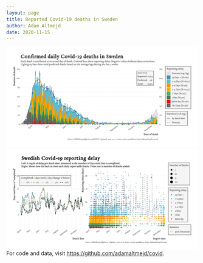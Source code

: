```yaml
---
layout: page
title: Reported Covid-19 deaths in Sweden
author: Adam Altmejd
date: 2020-11-15
---
```


![Graph of Swedish Covid-19 deaths with reporting delay.](deaths_lag_sweden_2020-11-15.png "Swedish Covid-19 deaths.")
![Graph of Swedish Covid-19 reporting delay in daily deaths.](lag_trend_sweden_2020-11-15.png "Trend in Swedish Covid-19 mortality reporting delay.")
For code and data, visit <https://github.com/adamaltmejd/covid>.
